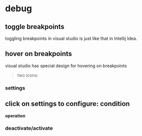 # debug

## toggle breakpoints
toggling breakpoints in visual studio is just like that in Intellij Idea.

## hover on breakpoints
visual studio has special design for hovering on breakpoints
> two icons:
### settings
click on settings to configure:
**condition**
---
**operation**
### deactivate/activate
